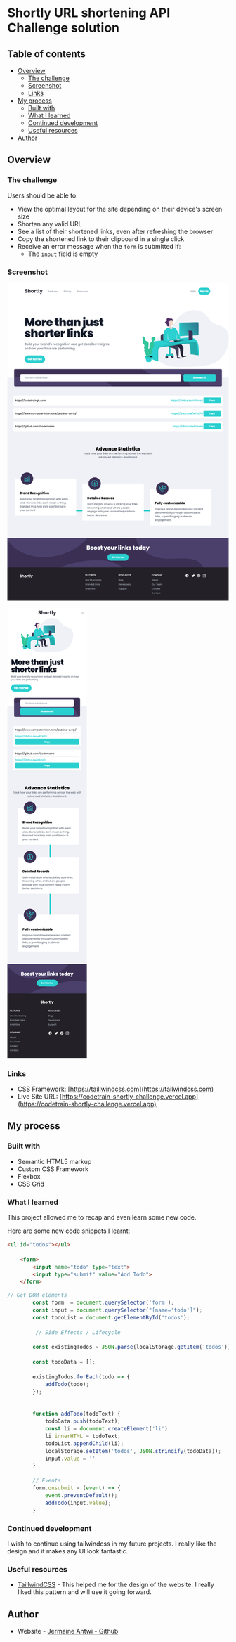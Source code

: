 # Shortly URL shortening API Challenge solution


## Table of contents

- [Overview](#overview)
  - [The challenge](#the-challenge)
  - [Screenshot](#screenshot)
  - [Links](#links)
- [My process](#my-process)
  - [Built with](#built-with)
  - [What I learned](#what-i-learned)
  - [Continued development](#continued-development)
  - [Useful resources](#useful-resources)
- [Author](#author)

## Overview

### The challenge

Users should be able to:

- View the optimal layout for the site depending on their device's screen size
- Shorten any valid URL
- See a list of their shortened links, even after refreshing the browser
- Copy the shortened link to their clipboard in a single click
- Receive an error message when the `form` is submitted if:
  - The `input` field is empty

### Screenshot

![Desktop](./screenshot-desktop.png)

![Mobile](./screenshot-mobile.png)

### Links

- CSS Framework: [https://taillwindcss.com](https://tailwindcss.com)
- Live Site URL: [https://codetrain-shortly-challenge.vercel.app](https://codetrain-shortly-challenge.vercel.app)

## My process

### Built with

- Semantic HTML5 markup
- Custom CSS Framework
- Flexbox
- CSS Grid

### What I learned

This project allowed me to recap and even learn some new code.

Here are some new code snippets I learnt:

```html
<ul id="todos"></ul>

    <form> 
        <input name="todo" type="text">
        <input type="submit" value="Add Todo">
    </form>
```
```js
// Get DOM elements
        const form  = document.querySelector('form');
        const input = document.querySelector("[name='todo']");
        const todoList = document.getElementById('todos');

         // Side Effects / Lifecycle
    
        const existingTodos = JSON.parse(localStorage.getItem('todos')) || [];

        const todoData = [];
        
        existingTodos.forEach(todo => {
            addTodo(todo);
        });


        function addTodo(todoText) {
            todoData.push(todoText);
            const li = document.createElement('li')
            li.innerHTML = todoText;
            todoList.appendChild(li);
            localStorage.setItem('todos', JSON.stringify(todoData));
            input.value = ''
        }

        // Events
        form.onsubmit = (event) => {
            event.preventDefault();
            addTodo(input.value);
        }

```

### Continued development

I wish to continue using tailwindcss in my future projects. I really like the design and it makes any UI look fantastic.

### Useful resources

- [TaillwindCSS](https://www.tailwindcss.com) - This helped me for the design of the website. I really liked this pattern and will use it going forward.

## Author

- Website - [Jermaine Antwi - Github](https://www.github.com/Codemaine)
